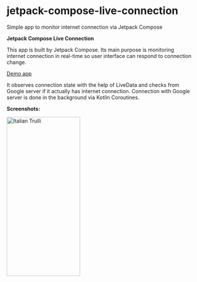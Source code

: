 # jetpack-compose-live-connection
Simple app to monitor internet connection via Jetpack Compose

**Jetpack Compose Live Connection**

This app is built by Jetpack Compose. Its main purpose is monitoring internet connection in real-time so user interface can respond to connection change.

<a href="https://github.com/raheemadamboev/jetpack-compose-live-connection/blob/master/app-debug.apk">Demo app</a>

It observes connection state with the help of LiveData and checks from Google server if it actually has internet connection. Connection with Google server is done in the background via Kotlin Coroutines.

**Screenshots:**

<img src="https://github.com/raheemadamboev/jetpack-compose-live-connection-app/blob/master/video_2021-10-27_01-02-44.gif" alt="Italian Trulli" width="200" height="434">
